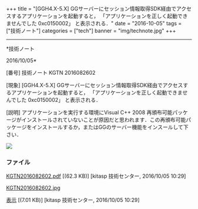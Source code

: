 ﻿+++
title = "[GGH4.X-5.X] GGサーバーにセッション情報取得SDK経由でアクセスするアプリケーションを起動すると， 「アプリケーションを正しく起動できませんでした 0xc0150002」 と表示される．"
date = "2016-10-05"
tags = ["技術ノート"]
categories = ["tech"]
banner = "img/technote.jpg"
+++

-----------------------------------------------------------------------------------------------------------------------------

*技術ノート

2016/10/05*


[番号]
技術ノート KGTN 2016082602

[現象]
[GGH4.X-5.X]
GGサーバーにセッション情報取得SDK経由でアクセスするアプリケーションを起動すると，
「アプリケーションを正しく起動できませんでした 0xc0150002」
と表示される．

[説明]
アプリケーションを実行する環境にVisual C++ 2008
再頒布可能パッケージがインストールされていないことが原因だと思われます．この再頒布可能パッケージをインストールするか，またはGGのサーバー機能をインスールして下さい．

![](http://techreport.kitasp.net/attachments/download/3022/KGTN2016082602.jpg)


### ファイル

 
 


[KGTN2016082602.pdf](http://techreport.kitasp.net/attachments/download/3021/KGTN2016082602.pdf)
 [(62.3 KB)] [kitasp 技術センター, 2016/10/05
10:29]

[KGTN2016082602.jpg](http://techreport.kitasp.net/attachments/download/3022/KGTN2016082602.jpg)

[表示](http://techreport.kitasp.net/attachments/3022/KGTN2016082602.jpg "表示")
 [(7.01 KB)] [kitasp 技術センター, 2016/10/05
10:29]


 


 

